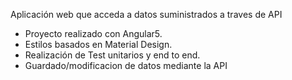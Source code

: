 Aplicación web que acceda a datos suministrados a traves de API

- Proyecto realizado con Angular5.
- Estilos basados en Material Design.
- Realización de Test unitarios y end to end.
- Guardado/modificacion de datos mediante la API
